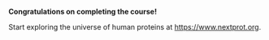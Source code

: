 
**Congratulations on completing the course!**

Start exploring the universe of human proteins at https://www.nextprot.org.
